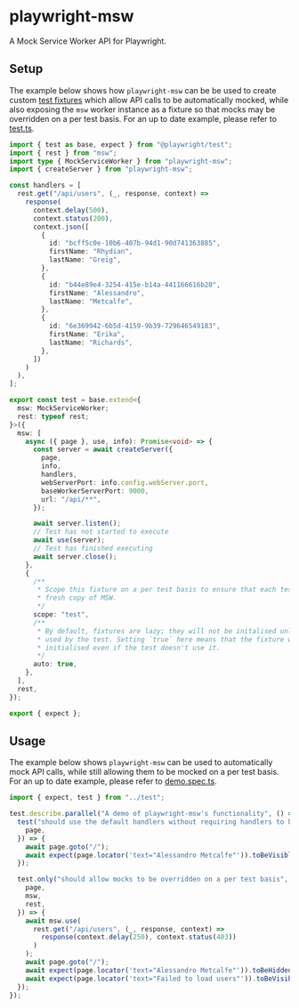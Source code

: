 # playwright-msw

A Mock Service Worker API for Playwright.

## Setup

The example below shows how `playwright-msw` can be be used to create custom [test fixtures](https://playwright.dev/docs/test-fixtures) which allow API calls to be automatically mocked, while also exposing the `msw` worker instance as a fixture so that mocks may be overridden on a per test basis. For an up to date example, please refer to [test.ts](https://github.com/valendres/playwright-msw/blob/main/packages/example/tests/integration/test.ts).

```typescript
import { test as base, expect } from "@playwright/test";
import { rest } from "msw";
import type { MockServiceWorker } from "playwright-msw";
import { createServer } from "playwright-msw";

const handlers = [
  rest.get("/api/users", (_, response, context) =>
    response(
      context.delay(500),
      context.status(200),
      context.json([
        {
          id: "bcff5c0e-10b6-407b-94d1-90d741363885",
          firstName: "Rhydian",
          lastName: "Greig",
        },
        {
          id: "b44e89e4-3254-415e-b14a-441166616b20",
          firstName: "Alessandro",
          lastName: "Metcalfe",
        },
        {
          id: "6e369942-6b5d-4159-9b39-729646549183",
          firstName: "Erika",
          lastName: "Richards",
        },
      ])
    )
  ),
];

export const test = base.extend<{
  msw: MockServiceWorker;
  rest: typeof rest;
}>({
  msw: [
    async ({ page }, use, info): Promise<void> => {
      const server = await createServer({
        page,
        info,
        handlers,
        webServerPort: info.config.webServer.port,
        baseWorkerServerPort: 9000,
        url: "/api/**",
      });

      await server.listen();
      // Test has not started to execute
      await use(server);
      // Test has finished executing
      await server.close();
    },
    {
      /**
       * Scope this fixture on a per test basis to ensure that each test has a
       * fresh copy of MSW.
       */
      scope: "test",
      /**
       * By default, fixtures are lazy; they will not be initalised unless they're
       * used by the test. Setting `true` here means that the fixture will be auto-
       * initialised even if the test doesn't use it.
       */
      auto: true,
    },
  ],
  rest,
});

export { expect };
```

## Usage

The example below shows `playwright-msw` can be used to automatically mock API calls, while still allowing them to be mocked on a per test basis. For an up to date example, please refer to [demo.spec.ts](https://github.com/valendres/playwright-msw/blob/main/packages/example/tests/integration/specs/demo.spec.ts).

```typescript
import { expect, test } from "../test";

test.describe.parallel("A demo of playwright-msw's functionality", () => {
  test("should use the default handlers without requiring handlers to be specified on a per-test basis", async ({
    page,
  }) => {
    await page.goto("/");
    await expect(page.locator('text="Alessandro Metcalfe"')).toBeVisible();
  });

  test.only("should allow mocks to be overridden on a per test basis", async ({
    page,
    msw,
    rest,
  }) => {
    await msw.use(
      rest.get("/api/users", (_, response, context) =>
        response(context.delay(250), context.status(403))
      )
    );
    await page.goto("/");
    await expect(page.locator('text="Alessandro Metcalfe"')).toBeHidden();
    await expect(page.locator('text="Failed to load users"')).toBeVisible();
  });
});
```
